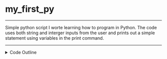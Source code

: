 # my_first_py
___

Simple python script I worte learning how to program in Python. The code uses both string and interger inputs from the user and prints out a simple statement using variables in the print command.
___

<details>
<summary>Code Outline</summary>

| Code | Description |
|-----:|-----------|
| my_first_py| - requires input value from user (str & int), Processes input from user to generate both Future age and year of birth.|
| var.py | - Contains two strings (`nametext`, `agetext`) used to populate input questions to scripts.|
| Dockerfile | - Containerized quick start for testing and knowledge refresh.      |

</details>
